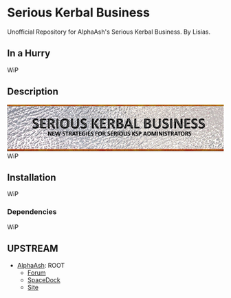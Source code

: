 # Serious Kerbal Business

Unofficial Repository for AlphaAsh's Serious Kerbal Business. By Lisias.

## In a Hurry

WiP


## Description

![](./Docs/skbbanner.jpg)
WiP


## Installation

WiP

### Dependencies

WiP

## UPSTREAM

* [AlphaAsh](https://forum.kerbalspaceprogram.com/index.php?/profile/105348-alphaash/): ROOT
	+ [Forum](https://forum.kerbalspaceprogram.com/index.php?/topic/87783-112-serious-kerbal-business-v1711-new-strategies-for-serious-admin/)
	+ [SpaceDock](https://spacedock.info/mod/76/Serious%20Kerbal%20Business) 
	+ [Site](http://kerbinside.com)
